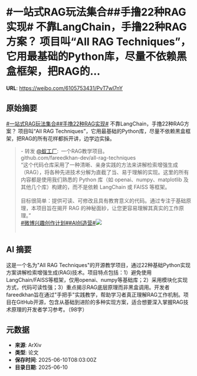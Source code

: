 # #一站式RAG玩法集合##手撸22种RAG实现# 不靠LangChain，手撸22种RAG方案？ 项目叫“All RAG Techniques”，它用最基础的Python库，尽量不依赖黑盒框架，把RAG的...

**URL**: https://weibo.com/6105753431/PvT7wl7nY

## 原始摘要

<a href="https://m.weibo.cn/search?containerid=231522type%3D1%26t%3D10%26q%3D%23%E4%B8%80%E7%AB%99%E5%BC%8FRAG%E7%8E%A9%E6%B3%95%E9%9B%86%E5%90%88%23&amp;extparam=%23%E4%B8%80%E7%AB%99%E5%BC%8FRAG%E7%8E%A9%E6%B3%95%E9%9B%86%E5%90%88%23" data-hide=""><span class="surl-text">#一站式RAG玩法集合#</span></a><a href="https://m.weibo.cn/search?containerid=231522type%3D1%26t%3D10%26q%3D%23%E6%89%8B%E6%92%B822%E7%A7%8DRAG%E5%AE%9E%E7%8E%B0%23&amp;extparam=%23%E6%89%8B%E6%92%B822%E7%A7%8DRAG%E5%AE%9E%E7%8E%B0%23" data-hide=""><span class="surl-text">#手撸22种RAG实现#</span></a>  不靠LangChain，手撸22种RAG方案？  项目叫“All RAG Techniques”，它用最基础的Python库，尽量不依赖黑盒框架，把RAG的所有花样都拆开讲，边学边实操。<br><blockquote> - 转发 <a href="https://weibo.com/2194035935" target="_blank">@蚁工厂</a>: 一个RAG教学项目。<br>github.com/fareedkhan-dev/all-rag-techniques<br>“这个代码仓库采用了一种清晰、亲身实践的方法来讲解检索增强生成（RAG），将各种先进技术分解为直截了当、易于理解的实现。这里的所有内容都是使用我们熟悉的 Python 库（如 openai、numpy、matplotlib 及其他几个库）构建的，而不是依赖 LangChain 或 FAISS 等框架。<br><br>目标很简单：提供可读、可修改且具有教育意义的代码。通过专注于基础原理，本项目旨在揭开 RAG 的神秘面紗，让您更容易理解其真实的工作原理。”<br><a href="https://m.weibo.cn/search?containerid=231522type%3D1%26t%3D10%26q%3D%23%E5%BE%AE%E5%8D%9A%E5%85%B4%E8%B6%A3%E5%88%9B%E4%BD%9C%E8%AE%A1%E5%88%92%23&amp;extparam=%23%E5%BE%AE%E5%8D%9A%E5%85%B4%E8%B6%A3%E5%88%9B%E4%BD%9C%E8%AE%A1%E5%88%92%23" data-hide=""><span class="surl-text">#微博兴趣创作计划#</span></a><a href="https://m.weibo.cn/search?containerid=231522type%3D1%26t%3D10%26q%3D%23AI%E5%88%9B%E9%80%A0%E8%90%A5%23" data-hide=""><span class="surl-text">#AI创造营#</span></a><img style="" src="https://tvax3.sinaimg.cn/large/82c654dfly1i29cpc19iaj2119187e81.jpg" referrerpolicy="no-referrer"><br><br></blockquote>

## AI 摘要

这是一个名为"All RAG Techniques"的开源教学项目，通过22种基础Python实现方案讲解检索增强生成(RAG)技术。项目特点包括：1）避免使用LangChain/FAISS等框架，仅用openai、numpy等基础库；2）采用模块化实现方式，代码可读性强；3）重点揭示RAG底层原理而非黑盒调用。开发者fareedkhan旨在通过"手把手"实践教学，帮助学习者真正理解RAG工作机制。项目在GitHub开源，包含从基础到进阶的多种实现方案，适合想要深入掌握RAG技术原理的开发者学习参考。（98字）

## 元数据

- **来源**: ArXiv
- **类型**: 论文
- **保存时间**: 2025-06-10T08:03:00Z
- **目录日期**: 2025-06-10
